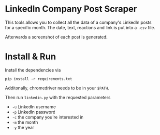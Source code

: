 # LinkedIn Company Post Scraper

This tools allows you to collect all the data of a company's LinkedIn posts for a specific month.
The date, text, reactions and link is put into a `.csv` file.

Afterwards a screenshot of each post is generated.

# Install & Run

Install the dependencies via

```
pip install -r requirements.txt
```

Additonally, chromedriver needs to be in your `$PATH`.

Then run `linkedin.py` with the requested parameters
* `-u` LinkedIn username
* `-p` LinkedIn password
* `-c` the company you're interested in
* `-m` the month
* `-y` the year
